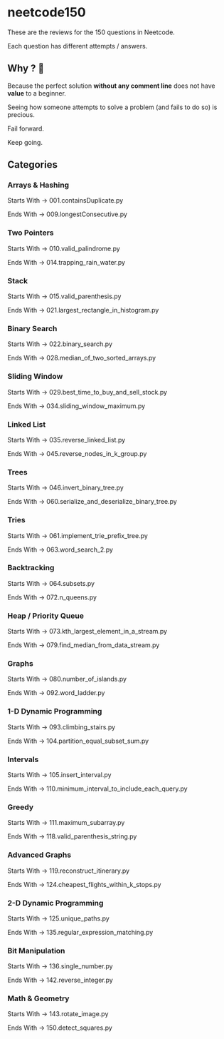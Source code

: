 # neetcode150

These are the reviews for the 150 questions in Neetcode.

Each question has different attempts / answers.

## Why ? 🤔

Because the perfect solution **without any comment line** does not have **value** to a beginner.

Seeing how someone attempts to solve a problem (and fails to do so) is precious.

Fail forward.

Keep going.

## Categories

### Arrays & Hashing

Starts With -> 001.containsDuplicate.py

Ends With -> 009.longestConsecutive.py

### Two Pointers 

Starts With -> 010.valid_palindrome.py

Ends With -> 014.trapping_rain_water.py

### Stack

Starts With -> 015.valid_parenthesis.py

Ends With -> 021.largest_rectangle_in_histogram.py

### Binary Search

Starts With ->  022.binary_search.py

Ends With -> 028.median_of_two_sorted_arrays.py

### Sliding Window

Starts With -> 029.best_time_to_buy_and_sell_stock.py

Ends With -> 034.sliding_window_maximum.py

### Linked List

Starts With ->  035.reverse_linked_list.py

Ends With -> 045.reverse_nodes_in_k_group.py

### Trees

Starts With -> 046.invert_binary_tree.py

Ends With -> 060.serialize_and_deserialize_binary_tree.py

### Tries

Starts With -> 061.implement_trie_prefix_tree.py

Ends With -> 063.word_search_2.py

### Backtracking

Starts With -> 064.subsets.py

Ends With -> 072.n_queens.py

### Heap / Priority Queue

Starts With -> 073.kth_largest_element_in_a_stream.py

Ends With -> 079.find_median_from_data_stream.py

### Graphs

Starts With -> 080.number_of_islands.py

Ends With -> 092.word_ladder.py

### 1-D Dynamic Programming

Starts With -> 093.climbing_stairs.py

Ends With -> 104.partition_equal_subset_sum.py

### Intervals

Starts With -> 105.insert_interval.py

Ends With -> 110.minimum_interval_to_include_each_query.py

### Greedy

Starts With -> 111.maximum_subarray.py

Ends With -> 118.valid_parenthesis_string.py

### Advanced Graphs

Starts With -> 119.reconstruct_itinerary.py

Ends With -> 124.cheapest_flights_within_k_stops.py

### 2-D Dynamic Programming

Starts With -> 125.unique_paths.py

Ends With -> 135.regular_expression_matching.py

### Bit Manipulation

Starts With -> 136.single_number.py

Ends With -> 142.reverse_integer.py

### Math & Geometry

Starts With -> 143.rotate_image.py

Ends With -> 150.detect_squares.py